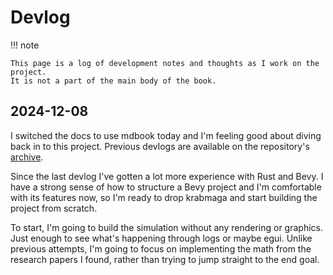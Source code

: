 # Devlog

!!! note

    This page is a log of development notes and thoughts as I work on the project.
    It is not a part of the main body of the book.

## 2024-12-08

I switched the docs to use mdbook today and I'm feeling good about diving back
in to this project. Previous devlogs are available on the repository's
[archive](https://github.com/philiplinden/spacetime/tree/main/archive/devlog).

Since the last devlog I've gotten a lot more experience with Rust and Bevy. I
have a strong sense of how to structure a Bevy project and I'm comfortable with
its features now, so I'm ready to drop krabmaga and start building the project
from scratch.

To start, I'm going to build the simulation without any rendering or graphics.
Just enough to see what's happening through logs or maybe egui. Unlike previous
attempts, I'm going to focus on implementing the math from the research papers I
found, rather than trying to jump straight to the end goal.
